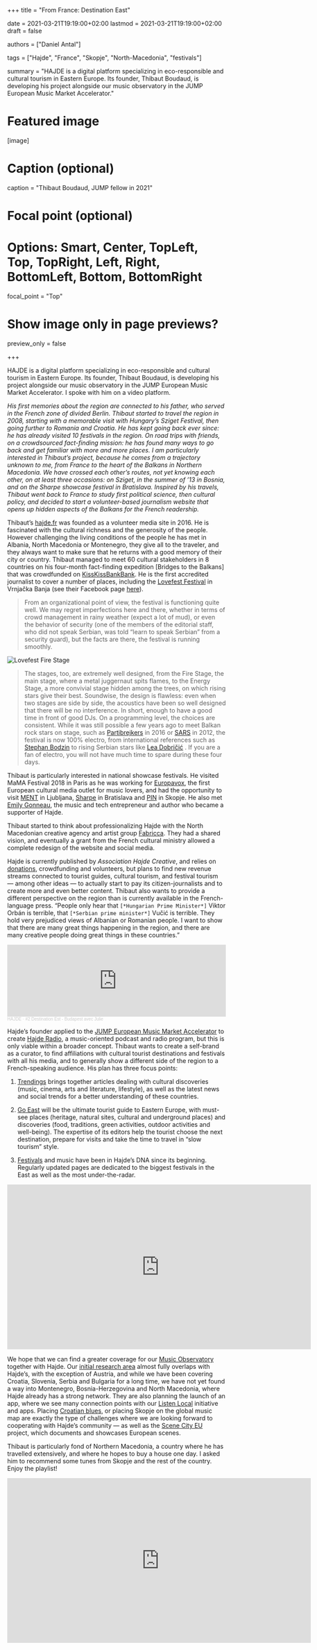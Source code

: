 +++
title = "From France: Destination East"

date = 2021-03-21T19:19:00+02:00
lastmod = 2021-03-21T19:19:00+02:00
draft = false

authors = ["Daniel Antal"]

tags = ["Hajde", "France", "Skopje", "North-Macedonia", "festivals"]

summary = "HAJDE is a digital platform specializing in eco-responsible and cultural tourism in Eastern Europe. Its founder, Thibaut Boudaud, is developing his project alongside our music observatory in the JUMP European Music Market Accelerator."

# Featured image
[image]
  # Caption (optional)
  caption = "Thibaut Boudaud, JUMP fellow in 2021"

  # Focal point (optional)
  # Options: Smart, Center, TopLeft, Top, TopRight, Left, Right, BottomLeft, Bottom, BottomRight
  focal_point = "Top"

  # Show image only in page previews?
  preview_only = false

+++

HAJDE is a digital platform specializing in eco-responsible and cultural tourism in Eastern Europe. Its founder, Thibaut Boudaud, is developing his project alongside our music observatory in the JUMP European Music Market Accelerator. I spoke with him on a video platform.

*His first memories about the region are connected to his father, who served in the French zone of divided Berlin. Thibaut started to travel the region in 2008, starting with a memorable visit with Hungary’s Sziget Festival, then going further to Romania and Croatia. He has kept going back ever since: he has already visited 10 festivals in the region. On road trips with friends, on a crowdsourced fact-finding mission: he has found many ways to go back and get familiar with more and more places. I am particularly interested in Thibaut’s project, because he comes from a trajectory unknown to me, from France to the heart of the Balkans in Northern Macedonia. We have crossed each other’s routes, not yet knowing each other, on at least three occasions: on Sziget, in the summer of ’13 in Bosnia, and on the Sharpe showcase festival in Bratislava. Inspired by his travels, Thibaut went back to France to study first political science, then cultural policy, and decided to start a volunteer-based journalism website that opens up hidden aspects of the Balkans for the French readership.*

Thibaut’s [hajde.fr](https://hajde.fr/) was founded as a volunteer media site in 2016. He is fascinated with the cultural richness and the generosity of the people. However challenging the living conditions of the people he has met in Albania, North Macedonia or Montenegro, they give all to the traveler, and they always want to make sure that he returns with a good memory of their city or country. Thibaut managed to meet 60 cultural stakeholders in 8 countries on his four-month fact-finding expedition [Bridges to the Balkans] that was crowdfunded on [KissKissBankBank](https://www.kisskissbankbank.com/fr/projects/bridges-to-the-balkans). He is the first accredited journalist to cover a number of places, including the [Lovefest Festival](https://hajde.fr/serbie/lovefest-serbie-vrnjacka-banja-festival-electro/) in Vrnjačka Banja (see their Facebook page [here](https://www.facebook.com/lovefestVB/)).

> From an organizational point of view, the festival is functioning quite well. We may regret imperfections here and there, whether in terms of crowd management in rainy weather (expect a lot of mud), or even the behavior of security (one of the members of the editorial staff, who did not speak Serbian, was told “learn to speak Serbian” from a security guard), but the facts are there, the festival is running smoothly.

![Lovefest Fire Stage](lovefest-fire-stage.jpg)

>The stages, too, are extremely well designed, from the Fire Stage, the main stage, where a metal juggernaut spits flames, to the Energy Stage, a more convivial stage hidden among the trees, on which rising stars give their best. Soundwise, the design is flawless: even when two stages are side by side, the acoustics have been so well designed that there will be no interference. In short, enough to have a good time in front of good DJs. On a programming level, the choices are consistent. While it was still possible a few years ago to meet Balkan rock stars on stage, such as [Partibrejkers](https://en.wikipedia.org/wiki/Partibrejkers) in 2016 or [SARS](https://en.wikipedia.org/wiki/SARS_(band)) in 2012, the festival is now 100% electro, from international references such as [Stephan Bodzin](https://soundcloud.com/stephanbodzin) to rising Serbian stars like [Lea Dobričić](https://soundcloud.com/leadobricic) . If you are a fan of electro, you will not have much time to spare during these four days.

Thibaut is particularly interested in national showcase festivals. He visited MaMA Festival 2018 in Paris as he was working for [Europavox](https://www.europavox.com/), the first European cultural media outlet for music lovers, and had the opportunity to visit [MENT](https://www.ment.si/news/) in Ljubljana, [Sharpe](https://sharpe.sk/) in Bratislava and [PIN](https://www.facebook.com/pinmusicconference/) in Skopje. He also met [Emily Gonneau](https://emilygonneau.wordpress.com/contact/), the music and tech entrepreneur and author who became a supporter of Hajde.

Thibaut started to think about professionalizing Hajde with the North Macedonian creative agency and artist group [Fabricca](https://www.fabricca.cc/). They had a shared vision, and eventually a grant from the French cultural ministry allowed a complete redesign of the website and social media.

Hajde is currently published by *Association Hajde Creative*, and relies on [donations](https://fr.tipeee.com/hajdefr), crowdfunding and volunteers, but plans to find new revenue streams connected to tourist guides, cultural tourism, and festival tourism — among other ideas — to actually start to pay its citizen-journalists and to create more and even better content. Thibaut also wants to provide a different perspective on the region than is currently available in the French-language press. “People only hear that `[*Hungarian Prime Minister*]` Viktor Orbán is terrible, that `[*Serbian prime minister*]` Vučić is terrible. They hold very prejudiced views of Albanian or Romanian people. I want to show that there are many great things happening in the region, and there are many creative people doing great things in these countries.”

<iframe width="100%" height="166" scrolling="no" frameborder="no" allow="autoplay" src="https://w.soundcloud.com/player/?url=https%3A//api.soundcloud.com/tracks/1010853100&color=ff5500"></iframe><div style="font-size: 10px; color: #cccccc;line-break: anywhere;word-break: normal;overflow: hidden;white-space: nowrap;text-overflow: ellipsis; font-family: Interstate,Lucida Grande,Lucida Sans Unicode,Lucida Sans,Garuda,Verdana,Tahoma,sans-serif;font-weight: 100;"><a href="https://soundcloud.com/hajde-radio" title="HAJDE" target="_blank" style="color: #cccccc; text-decoration: none;">HAJDE</a> · <a href="https://soundcloud.com/hajde-radio/2-destination-est-budapest-avec-julie" title="#2 Destination Est - Budapest avec Julie" target="_blank" style="color: #cccccc; text-decoration: none;">#2 Destination Est - Budapest avec Julie</a></div>

Hajde’s founder applied to the [JUMP European Music Market Accelerator](https://www.jumpmusic.eu/) to create [Hajde Radio](https://hajde.fr/general/actus/hajde-lance-hajde-radio/), a music-oriented podcast and radio program, but this is only viable within a broader concept. Thibaut wants to create a self-brand as a curator, to find affiliations with cultural tourist destinations and festivals with all his media, and to generally show a different side of the region to a French-speaking audience. His plan has three focus points:

1. [Trendings](https://hajde.fr/tendances/) brings together articles dealing with cultural discoveries (music, cinema, arts and literature, lifestyle), as well as the latest news and social trends for a better understanding of these countries.

2. [Go East](https://hajde.fr/destination-est/) will be the ultimate tourist guide to Eastern Europe, with must-see places (heritage, natural sites, cultural and underground places) and discoveries (food, traditions, green activities, outdoor activities and well-being). The expertise of its editors help the tourist choose the next destination, prepare for visits and take the time to travel in “slow tourism” style.

3. [Festivals](https://hajde.fr/festivals/) and music have been in Hajde’s DNA since its beginning. Regularly updated pages are dedicated to the biggest festivals in the East as well as the most under-the-radar.

<iframe src="https://open.spotify.com/embed/playlist/6ESirwBrnBsIwocFK2hsmp" width="700" height="380" frameborder="0" allowtransparency="true" allow="encrypted-media"></iframe>

We hope that we can find a greater coverage for our [Music Observatory](https://music.dataobservatory.eu/) together with Hajde. Our [initial research area](https://ceereport2020.ceemid.eu/) almost fully overlaps with Hajde’s, with the exception of Austria, and while we have been covering Croatia, Slovenia, Serbia and Bulgaria for a long time, we have not yet found a way into Montenegro, Bosnia-Herzegovina and North Macedonia, where Hajde already has a strong network. They are also planning the launch of an app, where we see many connection points with our [Listen Local](https://dataandlyrics.com/project/listen-local/) initiative and apps. Placing [Croatian blues](https://hajde.fr/croatie/musique-croatie/blues-croate-daujourdhui/), or placing Skopje on the global music map are exactly the type of challenges where we are looking forward to cooperating with Hajde’s community — as well as the [Scene City EU](https://www.facebook.com/scenecityeu/) project, which documents and showcases European scenes.

Thibaut is particularly fond of Northern Macedonia, a country where he has travelled extensively, and where he hopes to buy a house one day. I asked him to recommend some tunes from Skopje and the rest of the country. Enjoy the playlist!

<iframe src="https://open.spotify.com/embed/playlist/0VnniFMWtqKrqTScEjmtc8" width="700" height="380" frameborder="0" allowtransparency="true" allow="encrypted-media"></iframe>